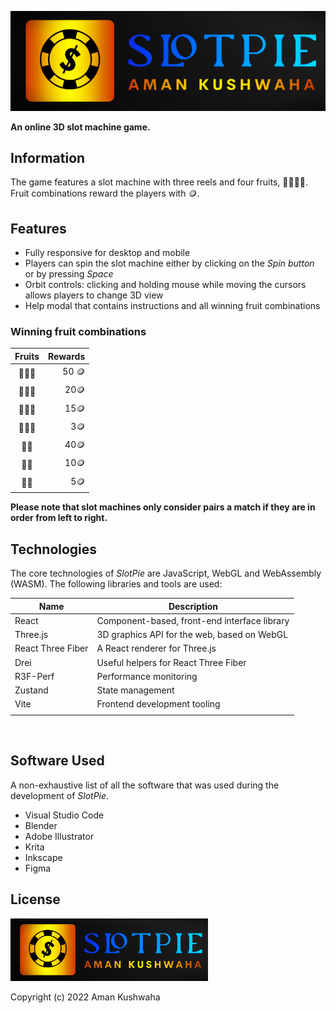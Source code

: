 ![SlotPie Logo](./public/images/logo.png)

**An online 3D slot machine game.**

## Information

The game features a slot machine with three reels and four fruits, 🍒🍎🍌🍋. Fruit combinations reward the players with 🪙.

## Features

- Fully responsive for desktop and mobile
- Players can spin the slot machine either by clicking on the _Spin button_ or by pressing _Space_
- Orbit controls: clicking and holding mouse while moving the cursors allows players to change 3D view
- Help modal that contains instructions and all winning fruit combinations

### Winning fruit combinations

| Fruits | Rewards |
| :----: | ------: |
| 🍒🍒🍒 |   50 🪙 |
| 🍎🍎🍎 |    20🪙 |
| 🍌🍌🍌 |    15🪙 |
| 🍋🍋🍋 |     3🪙 |
|  🍒🍒  |    40🪙 |
|  🍎🍎  |    10🪙 |
|  🍌🍌  |     5🪙 |

**Please note that slot machines only consider pairs a match if they are in order from left to right.**



## Technologies

The core technologies of _SlotPie_ are JavaScript, WebGL and WebAssembly (WASM). The following libraries and tools are used:

| Name               | Description                                  |
| -----------------  | -------------------------------------------- |
| React              | Component-based, front-end interface library |
| Three.js         | 3D graphics API for the web, based on WebGL  |
| React Three Fiber  | A React renderer for Three.js                |
| Drei               | Useful helpers for React Three Fiber         |
| R3F-Perf            | Performance monitoring                       |
| Zustand            | State management                             |
| Vite              | Frontend development tooling                 |
|                  |                                              |

<br>

## Software Used

A non-exhaustive list of all the software that was used during the development of _SlotPie_.

- Visual Studio Code
- Blender
- Adobe Illustrator
- Krita
- Inkscape
- Figma

## License

<a href="./public/images/logo.png"><img src="./public/images/logo.png" height="100px" /></a>

Copyright (c) 2022 Aman Kushwaha<br>

